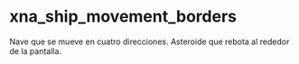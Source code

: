 # xna_ship_movement_borders
Nave que se mueve en cuatro direcciones.
Asteroide que rebota al rededor de la pantalla.
